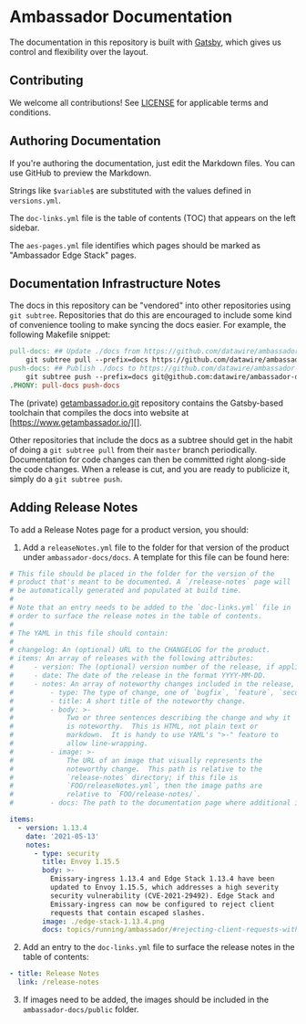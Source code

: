# Ambassador Documentation

The documentation in this repository is built with [Gatsby](https://www.gatsbyjs.com/), which gives us control and flexibility over the layout.

## Contributing

We welcome all contributions! See [LICENSE](LICENSE) for applicable terms and conditions.

## Authoring Documentation

If you're authoring the documentation, just edit the Markdown files. You can use GitHub to preview the Markdown.

Strings like `$variable$` are substituted with the values defined in `versions.yml`.

The `doc-links.yml` file is the table of contents (TOC) that appears on the left sidebar.

The `aes-pages.yml` file identifies which pages should be marked as "Ambassador Edge Stack" pages.

## Documentation Infrastructure Notes

The docs in this repository can be "vendored" into other repositories using `git subtree`.
Repositories that do this are encouraged to include some kind of convenience tooling to make syncing the docs easier. For example, the
following Makefile snippet:

```Makefile
pull-docs: ## Update ./docs from https://github.com/datawire/ambassador-docs
	git subtree pull --prefix=docs https://github.com/datawire/ambassador-docs.git master
push-docs: ## Publish ./docs to https://github.com/datawire/ambassador-docs
	git subtree push --prefix=docs git@github.com:datawire/ambassador-docs.git master
.PHONY: pull-docs push-docs
```

The (private) [getambassador.io.git][] repository contains the Gatsby-based toolchain that compiles the docs into website at [https://www.getambassador.io/][].

Other repositories that include the docs as a subtree should get in the habit of doing a `git subtree pull` from their `master` branch
periodically. Documentation for code changes can then be committed right along-side the code changes. When a release is cut, and you are
ready to publicize it, simply do a `git subtree push`.

[ambassador-docs.git]: https://github.com/datawire/ambassador-docs
[getambassador.io.git]: https://github.com/datawire/getambassador.io
[https://www.getambassador.io/]: https://www.getambassador.io/

## Adding Release Notes

To add a Release Notes page for a product version, you should:

1. Add a `releaseNotes.yml` file to the folder for that version of the product under `ambassador-docs/docs`. A template for this file can be found here:

```yaml
# This file should be placed in the folder for the version of the
# product that's meant to be documented. A `/release-notes` page will
# be automatically generated and populated at build time.
#
# Note that an entry needs to be added to the `doc-links.yml` file in
# order to surface the release notes in the table of contents.
#
# The YAML in this file should contain:
#
# changelog: An (optional) URL to the CHANGELOG for the product.
# items: An array of releases with the following attributes:
#     - version: The (optional) version number of the release, if applicable.
#     - date: The date of the release in the format YYYY-MM-DD.
#     - notes: An array of noteworthy changes included in the release, each having the following attributes:
#         - type: The type of change, one of `bugfix`, `feature`, `security` or `change`.
#         - title: A short title of the noteworthy change.
#         - body: >-
#             Two or three sentences describing the change and why it
#             is noteworthy.  This is HTML, not plain text or
#             markdown.  It is handy to use YAML's ">-" feature to
#             allow line-wrapping.
#         - image: >-
#             The URL of an image that visually represents the
#             noteworthy change.  This path is relative to the
#             `release-notes` directory; if this file is
#             `FOO/releaseNotes.yml`, then the image paths are
#             relative to `FOO/release-notes/`.
#         - docs: The path to the documentation page where additional information can be found.

items:
  - version: 1.13.4
    date: '2021-05-13'
    notes:
      - type: security
        title: Envoy 1.15.5
        body: >-
          Emissary-ingress 1.13.4 and Edge Stack 1.13.4 have been
          updated to Envoy 1.15.5, which addresses a high severity
          security vulnerability (CVE-2021-29492). Edge Stack and
          Emissary-ingress can now be configured to reject client
          requests that contain escaped slashes.
        image: ./edge-stack-1.13.4.png
        docs: topics/running/ambassador/#rejecting-client-requests-with-escaped-slashes
```

2. Add an entry to the `doc-links.yml` file to surface the release notes in the table of contents:

```yaml
- title: Release Notes
  link: /release-notes
```

3. If images need to be added, the images should be included in the `ambassador-docs/public` folder.
